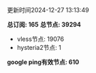 更新时间2024-12-27 13:13:49

**总订阅: 165**
**总节点: 39294**
- vless节点: 19076
- hysteria2节点: 1

**google ping有效节点: 610**
